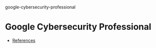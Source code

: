 google-cybersecurity-professional
# Google Cybersecurity Professional

- [References](./REFERENCES.md)
